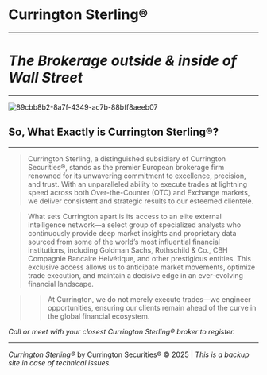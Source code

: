 # **Currington Sterling®**
---
# ***The Brokerage outside & inside of Wall Street***
---
![89cbb8b2-8a7f-4349-ac7b-88bff8aeeb07](https://github.com/user-attachments/assets/41cafcf5-c32c-4d4a-90e0-ab5534b2e6c8)
## **So, What Exactly is Currington Sterling®?**
---
> Currington Sterling, a distinguished subsidiary of Currington Securities®, stands as the premier European brokerage firm renowned for its unwavering commitment to excellence, precision, and trust. With an unparalleled ability to execute trades at lightning speed across both Over-the-Counter (OTC) and Exchange markets, we deliver consistent and strategic results to our esteemed clientele.

> What sets Currington apart is its access to an elite external intelligence network—a select group of specialized analysts who continuously provide deep market insights and proprietary data sourced from some of the world’s most influential financial institutions, including Goldman Sachs, Rothschild & Co., CBH Compagnie Bancaire Helvétique, and other prestigious entities. This exclusive access allows us to anticipate market movements, optimize trade execution, and maintain a decisive edge in an ever-evolving financial landscape.

>> At Currington, we do not merely execute trades—we engineer opportunities, ensuring our clients remain ahead of the curve in the global financial ecosystem.


*Call or meet with your closest Currington Sterling® broker to register.*

---

*Currington Sterling®* by Currington Securities® © 2025 | *This is a backup site in case of technical issues.*
